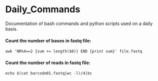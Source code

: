 # Daily_Commands
Documentation of bash commands and python scripts used on a daily basis.


#### Count the number of bases in fastq file:

```
awk 'NR%4==2 {sum += length($0)} END {print sum}' file.fastq
```
#### Count the number of reads in fastq file:

```
echo $(cat barcode01.fastq|wc -l)/4|bc
```


